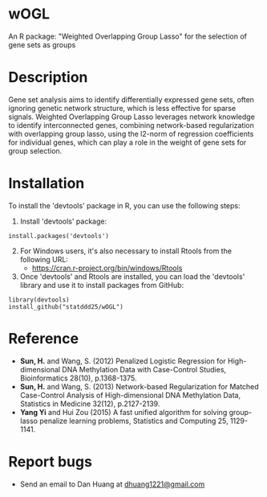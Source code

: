# wOGL
An R package: "Weighted Overlapping Group Lasso" for the selection of gene sets as groups

# Description
Gene set analysis aims to identify differentially expressed gene sets, often ignoring genetic network structure, which is less effective for sparse signals. Weighted Overlapping Group Lasso leverages network knowledge to identify interconnected genes, combining network-based regularization with overlapping group lasso, using the l2-norm of regression coefficients for individual genes, which can play a role in the weight of gene sets for group selection.

# Installation
To install the 'devtools' package in R, you can use the following steps:
1. Install 'devtools' package:
```
install.packages('devtools')
```
2. For Windows users, it's also necessary to install Rtools from the following URL:  
    - https://cran.r-project.org/bin/windows/Rtools
4. Once 'devtools' and Rtools are installed, you can load the 'devtools' library and use it to install packages from GitHub:
```
library(devtools)
install_github("statddd25/wOGL")
```

# Reference
- **Sun, H.** and Wang, S. (2012) Penalized Logistic Regression for High-dimensional DNA Methylation Data with Case-Control Studies, Bioinformatics 28(10), p.1368-1375.
- **Sun, H.** and Wang, S. (2013) Network-based Regularization for Matched Case-Control Analysis of High-dimensional DNA Methylation Data, Statistics in Medicine 32(12), p.2127-2139.
- **Yang Yi** and Hui Zou (2015) A fast unified algorithm for solving group-lasso penalize learning problems, Statistics and Computing 25, 1129-1141.

# Report bugs
- Send an email to Dan Huang at dhuang1221@gmail.com
